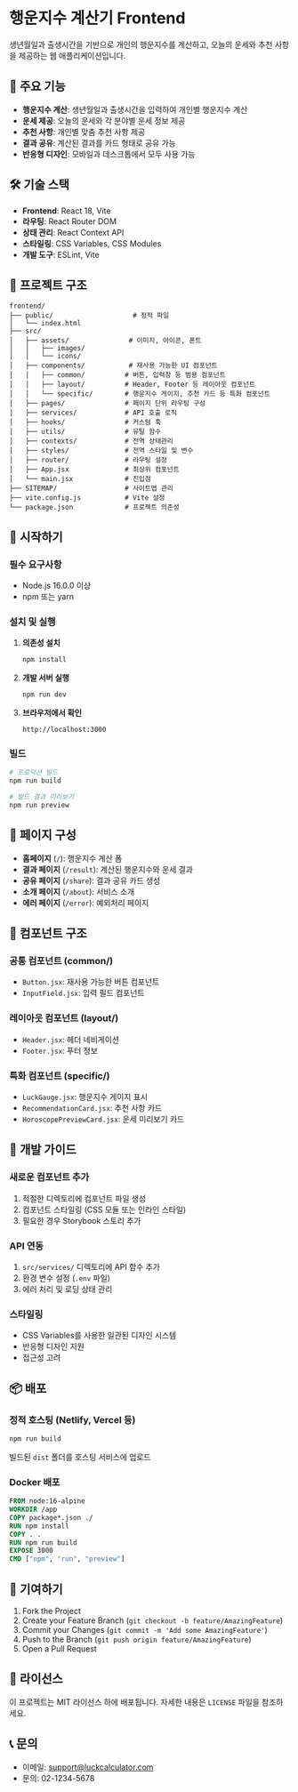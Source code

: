 # 행운지수 계산기 Frontend

생년월일과 출생시간을 기반으로 개인의 행운지수를 계산하고, 오늘의 운세와 추천 사항을 제공하는 웹 애플리케이션입니다.

## 🚀 주요 기능

- **행운지수 계산**: 생년월일과 출생시간을 입력하여 개인별 행운지수 계산
- **운세 제공**: 오늘의 운세와 각 분야별 운세 정보 제공
- **추천 사항**: 개인별 맞춤 추천 사항 제공
- **결과 공유**: 계산된 결과를 카드 형태로 공유 가능
- **반응형 디자인**: 모바일과 데스크톱에서 모두 사용 가능

## 🛠 기술 스택

- **Frontend**: React 18, Vite
- **라우팅**: React Router DOM
- **상태 관리**: React Context API
- **스타일링**: CSS Variables, CSS Modules
- **개발 도구**: ESLint, Vite

## 📁 프로젝트 구조

```
frontend/
├── public/                    # 정적 파일
│   └── index.html
├── src/
│   ├── assets/               # 이미지, 아이콘, 폰트
│   │   ├── images/
│   │   └── icons/
│   ├── components/           # 재사용 가능한 UI 컴포넌트
│   │   ├── common/          # 버튼, 입력창 등 범용 컴포넌트
│   │   ├── layout/          # Header, Footer 등 레이아웃 컴포넌트
│   │   └── specific/        # 행운지수 게이지, 추천 카드 등 특화 컴포넌트
│   ├── pages/               # 페이지 단위 라우팅 구성
│   ├── services/            # API 호출 로직
│   ├── hooks/               # 커스텀 훅
│   ├── utils/               # 유틸 함수
│   ├── contexts/            # 전역 상태관리
│   ├── styles/              # 전역 스타일 및 변수
│   ├── router/              # 라우팅 설정
│   ├── App.jsx              # 최상위 컴포넌트
│   └── main.jsx             # 진입점
├── SITEMAP/                 # 사이트맵 관리
├── vite.config.js           # Vite 설정
└── package.json             # 프로젝트 의존성
```

## 🚀 시작하기

### 필수 요구사항

- Node.js 16.0.0 이상
- npm 또는 yarn

### 설치 및 실행

1. **의존성 설치**
   ```bash
   npm install
   ```

2. **개발 서버 실행**
   ```bash
   npm run dev
   ```

3. **브라우저에서 확인**
   ```
   http://localhost:3000
   ```

### 빌드

```bash
# 프로덕션 빌드
npm run build

# 빌드 결과 미리보기
npm run preview
```

## 📱 페이지 구성

- **홈페이지** (`/`): 행운지수 계산 폼
- **결과 페이지** (`/result`): 계산된 행운지수와 운세 결과
- **공유 페이지** (`/share`): 결과 공유 카드 생성
- **소개 페이지** (`/about`): 서비스 소개
- **에러 페이지** (`/error`): 예외처리 페이지

## 🎨 컴포넌트 구조

### 공통 컴포넌트 (common/)
- `Button.jsx`: 재사용 가능한 버튼 컴포넌트
- `InputField.jsx`: 입력 필드 컴포넌트

### 레이아웃 컴포넌트 (layout/)
- `Header.jsx`: 헤더 네비게이션
- `Footer.jsx`: 푸터 정보

### 특화 컴포넌트 (specific/)
- `LuckGauge.jsx`: 행운지수 게이지 표시
- `RecommendationCard.jsx`: 추천 사항 카드
- `HoroscopePreviewCard.jsx`: 운세 미리보기 카드

## 🔧 개발 가이드

### 새로운 컴포넌트 추가

1. 적절한 디렉토리에 컴포넌트 파일 생성
2. 컴포넌트 스타일링 (CSS 모듈 또는 인라인 스타일)
3. 필요한 경우 Storybook 스토리 추가

### API 연동

1. `src/services/` 디렉토리에 API 함수 추가
2. 환경 변수 설정 (`.env` 파일)
3. 에러 처리 및 로딩 상태 관리

### 스타일링

- CSS Variables를 사용한 일관된 디자인 시스템
- 반응형 디자인 지원
- 접근성 고려

## 📦 배포

### 정적 호스팅 (Netlify, Vercel 등)

```bash
npm run build
```

빌드된 `dist` 폴더를 호스팅 서비스에 업로드

### Docker 배포

```dockerfile
FROM node:16-alpine
WORKDIR /app
COPY package*.json ./
RUN npm install
COPY . .
RUN npm run build
EXPOSE 3000
CMD ["npm", "run", "preview"]
```

## 🤝 기여하기

1. Fork the Project
2. Create your Feature Branch (`git checkout -b feature/AmazingFeature`)
3. Commit your Changes (`git commit -m 'Add some AmazingFeature'`)
4. Push to the Branch (`git push origin feature/AmazingFeature`)
5. Open a Pull Request

## 📄 라이선스

이 프로젝트는 MIT 라이선스 하에 배포됩니다. 자세한 내용은 `LICENSE` 파일을 참조하세요.

## 📞 문의

- 이메일: support@luckcalculator.com
- 문의: 02-1234-5678 